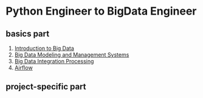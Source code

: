# Python Engineer to BigData Engineer

## basics part
1. [Introduction to Big Data](introduction/README.md)
2. [Big Data Modeling and Management Systems](modeling_management/README.md)
3. [Big Data Integration Processing](integration/README.md)
4. [Airflow](airflow/README.md)

## project-specific part